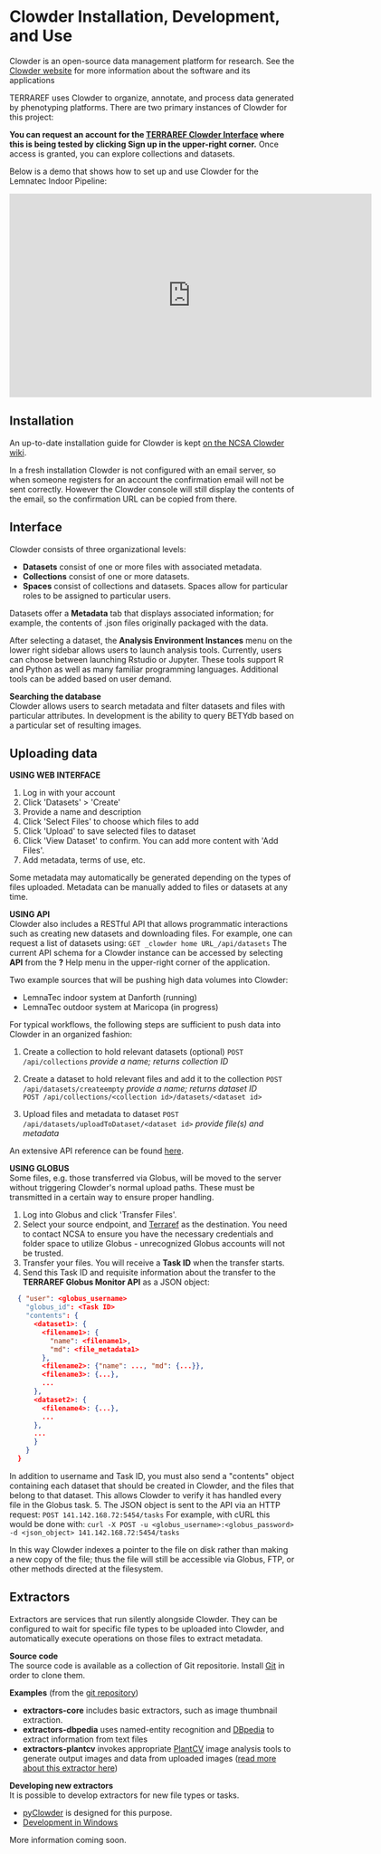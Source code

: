 # Clowder Installation, Development, and Use
Clowder is an open-source data management platform for research. See the [Clowder website](https://clowder.ncsa.illinois.edu/) for more information about the software and its applications

TERRAREF uses Clowder to organize, annotate, and process  data generated by phenotyping platforms. There are two primary instances of Clowder for this project:

**You can request an account for the [TERRAREF Clowder Interface](http://terraref.ncsa.illinois.edu/clowder/) where this is being tested by clicking **Sign up** in the upper-right corner.** Once access is granted, you can explore collections and datasets. 

Below is a demo that shows how to set up and use Clowder for the Lemnatec Indoor Pipeline:

<iframe width="640" height="360" src="https://www.youtube.com/embed/dCNYEl3ld0s?rel=0&amp;showinfo=0" frameborder="0" allowfullscreen></iframe>


## Installation
An up-to-date installation guide for Clowder is kept [on the NCSA Clowder wiki](https://opensource.ncsa.illinois.edu/confluence/display/CATS/Administrating+Clowder).

In a fresh installation Clowder is not configured with an email server, so when someone registers for an account the confirmation email will not be sent correctly. However the Clowder console will still display the contents of the email, so the confirmation URL can be copied from there. 


## Interface
Clowder consists of three organizational levels:
* **Datasets** consist of one or more files with associated metadata.
* **Collections** consist of one or more datasets.
* **Spaces** consist of collections and datasets. Spaces allow for particular roles to be assigned to particular users.
 
Datasets offer a **Metadata** tab that displays associated information; for example, the contents of .json files originally packaged with the data.  

After selecting a dataset, the **Analysis Environment Instances** menu on the lower right sidebar allows users to launch analysis tools. Currently, users can choose between launching Rstudio or Jupyter. These tools support R and Python as well as many familiar programming languages.  Additional tools can be added based on user demand. 

**Searching the database**  
Clowder allows users to search metadata and filter datasets and files with particular attributes. In development is the ability to query BETYdb based on a particular set of resulting images.



## Uploading data

**USING WEB INTERFACE**  
1. Log in with your account
2. Click 'Datasets' > 'Create'
3. Provide a name and description
4. Click 'Select Files' to choose which files to add
5. Click 'Upload' to save selected files to dataset
6. Click 'View Dataset' to confirm. You can add more content with 'Add Files'.
7. Add metadata, terms of use, etc. 

Some metadata may automatically be generated depending on the types of files uploaded. Metadata can be manually added to files or datasets at any time.
  
**USING API**  
Clowder also includes a RESTful API that allows programmatic interactions such as creating new datasets and downloading files. For example, one can request a list of datasets using:
    ```GET _clowder home URL_/api/datasets```
The current API schema for a Clowder instance can be accessed by selecting **API** from the **?** Help menu in the upper-right corner of the application.

Two example sources that will be pushing high data volumes into Clowder:
* LemnaTec indoor system at Danforth (running)
* LemnaTec outdoor system at Maricopa (in progress)

For typical workflows, the following steps are sufficient to push data into Clowder in an organized fashion:

1. Create a collection to hold relevant datasets (optional)
    ```POST /api/collections``` _provide a name; returns collection ID_  
    
2. Create a dataset to hold relevant files and add it to the collection
    ```POST /api/datasets/createempty``` _provide a name; returns dataset ID_  
    ```POST /api/collections/<collection id>/datasets/<dataset id>```  
    
3. Upload files and metadata to dataset
    ```POST /api/datasets/uploadToDataset/<dataset id>``` _provide file(s) and metadata_  

An extensive API reference can be found [here](https://terraref.ncsa.illinois.edu/clowder/assets/docs/api/index.html).

**USING GLOBUS**  
Some files, e.g. those transferred via Globus, will be moved to the server without triggering Clowder's normal upload paths. These must be transmitted in a certain way to ensure proper handling.

1. Log into Globus and click 'Transfer Files'.
2. Select your source endpoint, and [Terraref](https://www.globus.org/app/endpoints/c50eec62-ea1a-11e5-97d6-22000b9da45e/overview) as the destination. You need to contact NCSA to ensure you have the necessary credentials and folder space to utilize Globus - unrecognized Globus accounts will not be trusted.
3. Transfer your files. You will receive a **Task ID** when the transfer starts.
4. Send this Task ID and requisite information about the transfer to the **TERRAREF Globus Monitor API** as a JSON object:
  ```json
    { "user": <globus_username>
      "globus_id": <Task ID>
      "contents": {
        <dataset1>: {
          <filename1>: {
            "name": <filename1>,
            "md": <file_metadata1>
          },
          <filename2>: {"name": ..., "md": {...}},
          <filename3>: {...},
          ...
        },
        <dataset2>: {
          <filename4>: {...},
          ...
        },
        ...
        }
      }
    }
  ```
  In addition to username and Task ID, you must also send a "contents" object containing each dataset that should be created in Clowder, and the files that belong to that dataset. This allows Clowder to verify it has handled every file in the Globus task.
5. The JSON object is sent to the API via an HTTP request:
 ```POST 141.142.168.72:5454/tasks```
 For example, with cURL this would be done with:
 ```curl -X POST -u <globus_username>:<globus_password> -d <json_object> 141.142.168.72:5454/tasks```

In this way Clowder indexes a pointer to the file on disk rather than making a new copy of the file; thus the file will still be accessible via Globus, FTP, or other methods directed at the filesystem.


## Extractors
Extractors are services that run silently alongside Clowder. They can be configured to wait for specific file types to be uploaded into Clowder, and automatically execute operations on those files to extract metadata. 

**Source code**  
The source code is available as a collection of Git repositorie. Install [Git](https://git-scm.com/) in order to clone them.

**Examples** (from the [git repository](https://opensource.ncsa.illinois.edu/bitbucket/projects/CATS))  
* **extractors-core** includes basic extractors, such as image thumbnail extraction.
* **extractors-dbpedia** uses named-entity recognition and [DBpedia](http://wiki.dbpedia.org/) to extract information from text files
* **extractors-plantcv** invokes appropriate [PlantCV](http://plantcv.danforthcenter.org/) image analysis tools to generate output images and data from uploaded images ([read more about this extractor here](http://opensource.ncsa.illinois.edu/bitbucket/projects/CATS/repos/extractors-plantcv/browse))

**Developing new extractors**  
It is possible to develop extractors for new file types or tasks. 
* [pyClowder](https://opensource.ncsa.illinois.edu/bitbucket/projects/CATS/repos/pyclowder/browse) is designed for this purpose.  
* [Development in Windows](https://opensource.ncsa.illinois.edu/confluence/display/CATS/Deploying+Windows+Extractors)  

More information coming soon.
